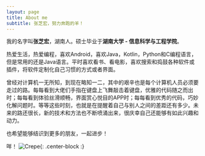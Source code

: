 ```yaml
---
layout: page
title: About me
subtitle: 张芝宏，努力奔跑的羊！
---
```


我的名字叫**张芝宏**，湖南人。硕士毕业于**湖南大学 - 信息科学与工程学院**。

热爱生活，热爱编程，喜欢Android，喜欢Java，Kotlin，Python和C编程语言，但是常用的还是Java语言。平时喜欢看书、看电影，喜欢搜索和捣鼓各种软件或插件，将软件定制化自己习惯的方式或者界面。

曾经对计算机一无所知，到现在略知一二，其中的艰辛也是每个计算机人员必须要走过的路。每每看到大佬们手指在键盘上飞舞敲击着键盘，优雅的代码随之而出时；每每看到体验丝滑顺畅，界面赏心悦目的APP时；每每看到优秀的代码，巧妙化解问题时。等等这些时刻，也就是在提醒着自己与别人之间的差距还有多少。未来的路还很长，新的技术和方法也不断喷涌出来，很庆幸自己还能够有如此兴趣和动力。

也希望能够结识到更多的朋友，一起进步！

咩！
![Crepe](https://github.com/ZoharAndroid/MarkdownImages/blob/master/2019-07/%E7%BE%8A.png?raw=true){: .center-block :}

